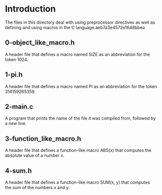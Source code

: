 # Introduction

The files in this directory deal with using preprocessor directives as well as
defining and using macros in the C language.aeb7a3e4572e1648bbea

## 0-object_like_macro.h

A header file that defines a macro named SIZE as an abbreviation for the token
1024.

## 1-pi.h

A header file that defines a macro named PI as an abbreviation for the token
314159265359.

## 2-main.c

A program that prints the name of the file it was compiled from, followed by
a new line.

## 3-function_like_macro.h

A header file that defines a function-like macro ABS(x) that computes the
absolute value of a number x.

## 4-sum.h

A header file that defines a function-like macro SUM(x, y) that computes the sum
of the numbers x and y.
